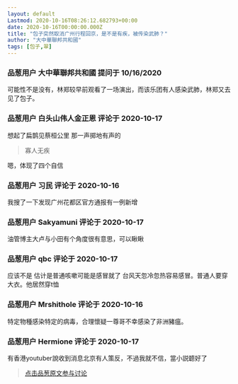 ```yaml
---
layout: default
Lastmod: 2020-10-16T08:26:12.682793+00:00
date: 2020-10-16T00:00:00.000Z
title: "包子突然取消广州行程回京，是不是有疾，被传染武肺？"
author: "大中華聯邦共和國"
tags: [包子,翠]
---
```



### 品葱用户 **大中華聯邦共和國** 提问于 10/16/2020
    
可能性不是没有，林郑较早前观看了一场演出，而该乐团有人感染武肺，林郑又去见了包子。
    
                

### 品葱用户 **白头山伟人金正恩** 评论于 2020-10-17
        
想起了扁鹊见蔡桓公里 那一声掷地有声的  

> 寡人无疾

  
嗯，体现了四个自信
        
                

### 品葱用户 **习民** 评论于 2020-10-16
        
我搜了一下发现广州花都区官方通报有一例新增
        
                

### 品葱用户 **Sakyamuni** 评论于 2020-10-17
        
油管博主大卢与小田有个角度很有意思，可以瞅瞅
        
                

### 品葱用户 **qbc** 评论于 2020-10-17
        
应该不是 估计是普通咳嗽可能是感冒就了 台风天忽冷忽热容易感冒。普通人要穿大衣。他居然穿t恤
        
                

### 品葱用户 **Mrshithole** 评论于 2020-10-16
        
特定物種感染特定的病毒，合理懷疑一尊哥不幸感染了非洲豬瘟。
        
                

### 品葱用户 **Hermione** 评论于 2020-10-17
        
有香港youtuber說收到消息北京有人策反，不過我就不信，當小説聼好了
        
                





> [点击品葱原文参与讨论](https://pincong.rocks/question/32309)


